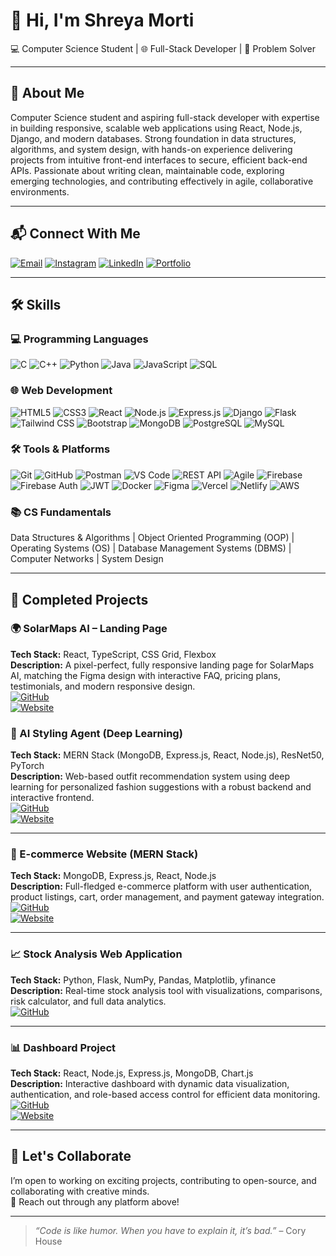 # 👋 Hi, I'm **Shreya Morti**  
💻 Computer Science Student | 🌐 Full-Stack Developer | 🎯 Problem Solver  

---

## 📝 About Me  
Computer Science student and aspiring full-stack developer with expertise in building responsive, scalable web applications using React, Node.js, Django, and modern databases. Strong foundation in data structures, algorithms, and system design, with hands-on experience delivering projects from intuitive front-end interfaces to secure, efficient back-end APIs. Passionate about writing clean, maintainable code, exploring emerging technologies, and contributing effectively in agile, collaborative environments.

---

## 📬 Connect With Me
[![Email](https://img.shields.io/badge/Email-shreyamorti%40gmail.com-red?style=for-the-badge&logo=gmail)](mailto:shreyamorti@gmail.com)
[![Instagram](https://img.shields.io/badge/Instagram-%40shreyamorti28-pink?style=for-the-badge&logo=instagram)](https://www.instagram.com/shreyamorti28/)
[![LinkedIn](https://img.shields.io/badge/LinkedIn-shreyamorti28-blue?style=for-the-badge&logo=linkedin)](https://linkedin.com/in/shreyamorti28)
[![Portfolio](https://img.shields.io/badge/Portfolio-Visit%20Now-brightgreen?style=for-the-badge&logo=google-chrome)](https://shreyamorti28.github.io/my_portfolio/)

---

## 🛠 Skills  

### 💻 Programming Languages  
![C](https://img.shields.io/badge/C-00599C?style=for-the-badge&logo=c&logoColor=white) ![C++](https://img.shields.io/badge/C++-00599C?style=for-the-badge&logo=c%2B%2B&logoColor=white) ![Python](https://img.shields.io/badge/Python-3776AB?style=for-the-badge&logo=python&logoColor=white) ![Java](https://img.shields.io/badge/Java-007396?style=for-the-badge&logo=java&logoColor=white) ![JavaScript](https://img.shields.io/badge/JavaScript-F7DF1E?style=for-the-badge&logo=javascript&logoColor=black) ![SQL](https://img.shields.io/badge/SQL-4479A1?style=for-the-badge&logo=postgresql&logoColor=white)

### 🌐 Web Development  
![HTML5](https://img.shields.io/badge/HTML5-E34F26?style=for-the-badge&logo=html5&logoColor=white) ![CSS3](https://img.shields.io/badge/CSS3-1572B6?style=for-the-badge&logo=css3&logoColor=white) ![React](https://img.shields.io/badge/React-61DAFB?style=for-the-badge&logo=react&logoColor=black) ![Node.js](https://img.shields.io/badge/Node.js-339933?style=for-the-badge&logo=node.js&logoColor=white) ![Express.js](https://img.shields.io/badge/Express.js-000000?style=for-the-badge&logo=express&logoColor=white) ![Django](https://img.shields.io/badge/Django-092E20?style=for-the-badge&logo=django&logoColor=white) ![Flask](https://img.shields.io/badge/Flask-000000?style=for-the-badge&logo=flask&logoColor=white) ![Tailwind CSS](https://img.shields.io/badge/Tailwind_CSS-38B2AC?style=for-the-badge&logo=tailwind-css&logoColor=white) ![Bootstrap](https://img.shields.io/badge/Bootstrap-7952B3?style=for-the-badge&logo=bootstrap&logoColor=white) ![MongoDB](https://img.shields.io/badge/MongoDB-47A248?style=for-the-badge&logo=mongodb&logoColor=white) ![PostgreSQL](https://img.shields.io/badge/PostgreSQL-4169E1?style=for-the-badge&logo=postgresql&logoColor=white) ![MySQL](https://img.shields.io/badge/MySQL-4479A1?style=for-the-badge&logo=mysql&logoColor=white)

### 🛠 Tools & Platforms  
![Git](https://img.shields.io/badge/Git-F05032?style=for-the-badge&logo=git&logoColor=white) ![GitHub](https://img.shields.io/badge/GitHub-181717?style=for-the-badge&logo=github&logoColor=white) ![Postman](https://img.shields.io/badge/Postman-FF6C37?style=for-the-badge&logo=postman&logoColor=white) ![VS Code](https://img.shields.io/badge/VS_Code-007ACC?style=for-the-badge&logo=visual-studio-code&logoColor=white) ![REST API](https://img.shields.io/badge/REST_API-000000?style=for-the-badge) ![Agile](https://img.shields.io/badge/Agile-0052CC?style=for-the-badge) ![Firebase](https://img.shields.io/badge/Firebase-FFCA28?style=for-the-badge&logo=firebase&logoColor=black) ![Firebase Auth](https://img.shields.io/badge/Firebase_Auth-FFCA28?style=for-the-badge) ![JWT](https://img.shields.io/badge/JWT-black?style=for-the-badge&logo=json-web-tokens) ![Docker](https://img.shields.io/badge/Docker-2496ED?style=for-the-badge&logo=docker&logoColor=white) ![Figma](https://img.shields.io/badge/Figma-F24E1E?style=for-the-badge&logo=figma&logoColor=white) ![Vercel](https://img.shields.io/badge/Vercel-000000?style=for-the-badge&logo=vercel&logoColor=white) ![Netlify](https://img.shields.io/badge/Netlify-00C7B7?style=for-the-badge&logo=netlify&logoColor=white) ![AWS](https://img.shields.io/badge/AWS-232F3E?style=for-the-badge&logo=amazon-aws&logoColor=white)

### 📚 CS Fundamentals  
Data Structures & Algorithms | Object Oriented Programming (OOP) | Operating Systems (OS) | Database Management Systems (DBMS) | Computer Networks | System Design  


---

## 🚀 Completed Projects

### 🌍 SolarMaps AI – Landing Page  
**Tech Stack:** React, TypeScript, CSS Grid, Flexbox  
**Description:** A pixel-perfect, fully responsive landing page for SolarMaps AI, matching the Figma design with interactive FAQ, pricing plans, testimonials, and modern responsive design.  
[![GitHub](https://img.shields.io/badge/Code-View_on_GitHub-blue?logo=github)](https://github.com/your-username/solarmaps-ai-landing)  
[![Website](https://img.shields.io/badge/Live-Demo-green?logo=vercel)](https://mysolarpanel.netlify.app/)  


### 🧠 AI Styling Agent (Deep Learning)  
**Tech Stack:** MERN Stack (MongoDB, Express.js, React, Node.js), ResNet50, PyTorch  
**Description:** Web-based outfit recommendation system using deep learning for personalized fashion suggestions with a robust backend and interactive frontend.  
[![GitHub](https://img.shields.io/badge/Code-View_on_GitHub-blue?logo=github)](https://github.com/shreyamorti28/Ai-styling-agent.git)  
[![Website](https://img.shields.io/badge/Live-Demo-green?logo=vercel)](https://ai-styling-agent-gvq4.vercel.app)

---

### 🛒 E-commerce Website (MERN Stack)  
**Tech Stack:** MongoDB, Express.js, React, Node.js  
**Description:** Full-fledged e-commerce platform with user authentication, product listings, cart, order management, and payment gateway integration.  
[![GitHub](https://img.shields.io/badge/Code-View_on_GitHub-blue?logo=github)](https://github.com/shreyamorti28/Ecommerce.git)  
[![Website](https://img.shields.io/badge/Live-Demo-green?logo=vercel)](https://ecommerce-25hx.vercel.app/)

---

### 📈 Stock Analysis Web Application  
**Tech Stack:** Python, Flask, NumPy, Pandas, Matplotlib, yfinance  
**Description:** Real-time stock analysis tool with visualizations, comparisons, risk calculator, and full data analytics.  
[![GitHub](https://img.shields.io/badge/Code-View_on_GitHub-blue?logo=github)](https://github.com/shreyamorti28/Stock-Analysis.git)

---

### 📊 Dashboard Project  
**Tech Stack:** React, Node.js, Express.js, MongoDB, Chart.js  
**Description:** Interactive dashboard with dynamic data visualization, authentication, and role-based access control for efficient data monitoring.  
[![GitHub](https://img.shields.io/badge/Code-View_on_GitHub-blue?logo=github)](YOUR_DASHBOARD_REPO_LINK)  
[![Website](https://img.shields.io/badge/Live-Demo-green?logo=vercel)](YOUR_DASHBOARD_WEBSITE_LINK)

---

## 🤝 Let's Collaborate  
I’m open to working on exciting projects, contributing to open-source, and collaborating with creative minds.  
💬 Reach out through any platform above!

---

> _“Code is like humor. When you have to explain it, it’s bad.”_ – Cory House
